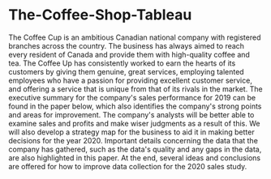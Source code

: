 # The-Coffee-Shop-Tableau
The Coffee Cup is an ambitious Canadian national company with registered branches across the country.
The business has always aimed to reach every resident of Canada and provide them with high-quality coffee and tea. 
The Coffee Up has consistently worked to earn the hearts of its customers by giving them genuine, great services, employing talented employees who have a passion for providing excellent customer service, 
and offering a service that is unique from that of its rivals in the market.
The executive summary for the company's sales performance for 2019 can be found in the paper below, which also identifies the company's strong points and areas for improvement. 
The company's analysts will be better able to examine sales and profits and make wiser judgments as a result of this. 
We will also develop a strategy map for the business to aid it in making better decisions for the year 2020. 
Important details concerning the data that the company has gathered, such as the data's quality and any gaps in the data, are also highlighted in this paper.
At the end, several ideas and conclusions are offered for how to improve data collection for the 2020 sales study.
